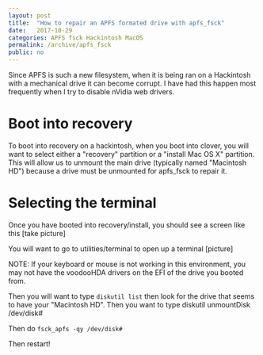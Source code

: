 ```yaml
---
layout: post
title:  "How to repair an APFS formated drive with apfs_fsck"
date:   2017-10-29
categories: APFS fsck Hackintosh MacOS  
permalink: /archive/apfs_fsck
public: no
---
```


Since APFS is such a new filesystem, when it is being ran on a Hackintosh with a mechanical drive it can become corrupt. I have had this happen most frequently when I try to disable nVidia web drivers. 

# Boot into recovery

To boot into recovery on a hackintosh, when you boot into clover, you will want to select either a "recovery" partition or a "install Mac OS X" partition. This will allow us to unmount the main drive (typically named "Macintosh HD") because a drive must be unmounted for apfs_fsck to repair it.

# Selecting the terminal

Once you have booted into recovery/install, you should see a screen like this [take picture]

You will want to go to utilities/terminal to open up a terminal [picture]

NOTE: If your keyboard or mouse is not working in this environment, you may not have the voodooHDA drivers on the EFI of the drive you booted from. 

Then you will want to type ``diskutil list`` then look for the drive that seems to have your "Macintosh HD". Then you want to type diskutil unmountDisk /dev/disk#

Then do ``fsck_apfs -qy /dev/disk#``

Then restart!
